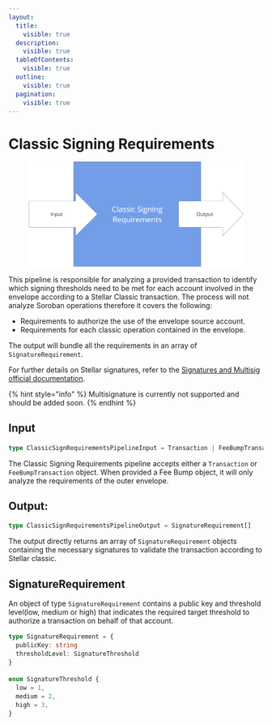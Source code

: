 ```yaml
---
layout:
  title:
    visible: true
  description:
    visible: true
  tableOfContents:
    visible: true
  outline:
    visible: true
  pagination:
    visible: true
---
```


# Classic Signing Requirements

<figure><img src="../../../.gitbook/assets/image (1).png" alt="" width="563"><figcaption></figcaption></figure>

This pipeline is responsible for analyzing a provided transaction to identify which signing thresholds need to be met for each account involved in the envelope according to a Stellar Classic transaction. The process will not analyze Soroban operations therefore it covers the following:

* Requirements to authorize the use of the envelope source account.
* Requirements for each classic operation contained in the envelope.

The output will bundle all the requirements in an array of `SignatureRequirement`.

For further details on Stellar signatures, refer to the [Signatures and Multisig official documentation](https://developers.stellar.org/docs/encyclopedia/signatures-multisig).



{% hint style="info" %}
Multisignature is currently not supported and should be added soon.
{% endhint %}

## Input

```typescript
type ClassicSignRequirementsPipelineInput = Transaction | FeeBumpTransaction
```

The Classic Signing Requirements pipeline accepts either a `Transaction` or `FeeBumpTransaction` object. When provided a Fee Bump object, it will only analyze the requirements of the outer envelope.

## **Output:**

```typescript
type ClassicSignRequirementsPipelineOutput = SignatureRequirement[]
```

The output directly returns an array of `SignatureRequirement` objects containing the necessary signatures to validate the transaction according to Stellar classic.



## SignatureRequirement

An object of type `SignatureRequirement` contains a public key and threshold level(low, medium or high) that indicates the required target threshold to authorize a transaction on behalf of that account.

```typescript
type SignatureRequirement = {
  publicKey: string
  thresholdLevel: SignatureThreshold
}

enum SignatureThreshold {
  low = 1,
  medium = 2,
  high = 3,
}
```
